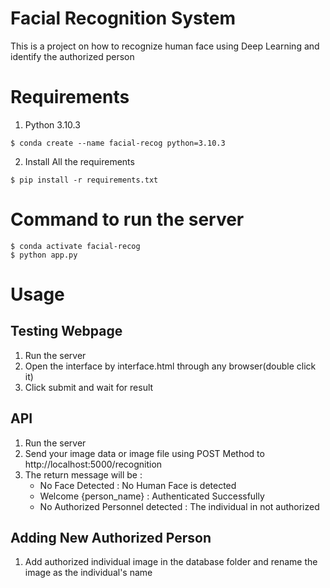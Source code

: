 # Facial Recognition System
This is a project on how to recognize human face using Deep Learning and identify the authorized person

# Requirements
1. Python 3.10.3
```
$ conda create --name facial-recog python=3.10.3
```
2. Install All the requirements
```
$ pip install -r requirements.txt
```

# Command to run the server
```
$ conda activate facial-recog
$ python app.py
```

# Usage
## Testing Webpage
1. Run the server
2. Open the interface by interface.html through any browser(double click it)
3. Click submit and wait for result

## API
1. Run the server
2. Send your image data or image file using POST Method to http://localhost:5000/recognition
3. The return message will be : 
    * No Face Detected : No Human Face is detected
    * Welcome {person_name} : Authenticated Successfully
    * No Authorized Personnel detected : The individual in not authorized

## Adding New Authorized Person
1. Add authorized individual image in the database folder and rename the image as the individual's name